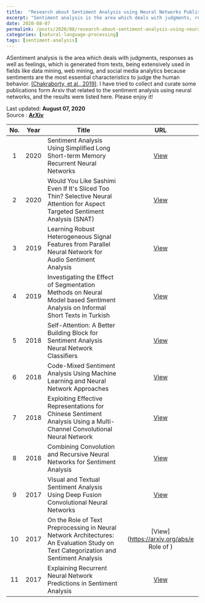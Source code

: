 ```yaml
---
title:  "Research about Sentiment Analysis using Neural Networks Published in ArXiv"
excerpt: "Sentiment analysis is the area which deals with judgments, responses as well as feelings, which is generated from texts, being extensively used in fields like data mining, web mining, and social media analytics because sentiments are the most essential characteristics to judge the human behavior.  I have tried to collect and curate some publications form Arxiv that related to the sentiment analysis using neural networks, and the results were listed here. Please enjoy it! "
date: 2020-08-07
permalink: /posts/2020/08/research-about-sentiment-analysis-using-neural-networks-published-in-arxiv/
categories: [natural-language-processing]
tags: [sentiment-analysis]
---
```


ASentiment analysis is the area which deals with judgments, responses as well as feelings, which is generated from texts, being extensively used in fields like data mining, web mining, and social media analytics because sentiments are the most essential characteristics to judge the human behavior. [(Chakraborty, et al., 2019)](https://doi.org/10.1016/B978-0-12-815458-8.00007-4). I have tried to collect and curate some publications form Arxiv that related to the sentiment analysis using neural networks, and the results were listed here. Please enjoy it! 

Last updated: **August 07, 2020** <br />
Source      : [**ArXiv**](https://arxiv.org/)

|No.| Year  |  Title | URL      |
|:-:| :---: | ------ | :------: |
|1|2020|Sentiment Analysis Using Simplified Long Short-term Memory Recurrent Neural Networks| [View](https://arxiv.org/abs/2005.03993) |
|2|2020|Would You Like Sashimi Even If It's Sliced Too Thin? Selective Neural Attention for Aspect Targeted Sentiment Analysis (SNAT)| [View](https://arxiv.org/abs/2004.13150) |
|3|2019|Learning Robust Heterogeneous Signal Features from Parallel Neural Network for Audio Sentiment Analysis| [View](https://arxiv.org/abs/1811.08065) |
|4|2019|Investigating the Effect of Segmentation Methods on Neural Model based Sentiment Analysis on Informal Short Texts in Turkish| [View](https://arxiv.org/abs/1902.06635) |
|5|2018|Self-Attention: A Better Building Block for Sentiment Analysis Neural Network Classifiers| [View](https://arxiv.org/abs/1812.07860) |
|6|2018|Code-Mixed Sentiment Analysis Using Machine Learning and Neural Network Approaches| [View](https://arxiv.org/abs/1808.03299) |
|7|2018|Exploiting Effective Representations for Chinese Sentiment Analysis Using a Multi-Channel Convolutional Neural Network| [View](https://arxiv.org/abs/1808.02961) |
|8|2018|Combining Convolution and Recursive Neural Networks for Sentiment Analysis| [View](https://arxiv.org/abs/1801.09053) |
|9|2017|Visual and Textual Sentiment Analysis Using Deep Fusion Convolutional Neural Networks| [View](https://arxiv.org/abs/1711.07798) |
|10|2017|On the Role of Text Preprocessing in Neural Network Architectures: An Evaluation Study on Text Categorization and Sentiment Analysis| [View](https://arxiv.org/abs/e Role of ) |
|11|2017|Explaining Recurrent Neural Network Predictions in Sentiment Analysis| [View](https://arxiv.org/abs/1706.07206) |
